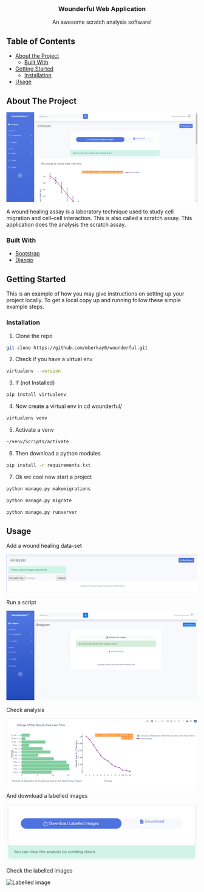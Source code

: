 

<br />
<p align="center">

  <h3 align="center">Wounderful Web Application</h3>

  <p align="center">
    An awesome scratch analysis software!
    <br />
  </p>
</p>



<!-- TABLE OF CONTENTS -->
## Table of Contents

* [About the Project](#about-the-project)
  * [Built With](#built-with)
* [Getting Started](#getting-started)
  * [Installation](#installation)
* [Usage](#usage)




<!-- ABOUT THE PROJECT -->
## About The Project
<img src="/images/exanalyzer.png" alt="App image"/>

A wound healing assay is a laboratory technique used to study cell migration and cell–cell interaction. This is also called a scratch assay. This application does the analysis the scratch assay.

### Built With
* [Bootstrap](https://getbootstrap.com)
* [Django](https://www.djangoproject.com/)




<!-- GETTING STARTED -->
## Getting Started

This is an example of how you may give instructions on setting up your project locally.
To get a local copy up and running follow these simple example steps.


### Installation


1. Clone the repo
```sh
git clone https://github.com/mberkay0/wounderful.git
```
2. Check if you have a virtual env 
```sh
virtualenv --version
```
3. If (not Installed) 
```sh
pip install virtualenv
```
4. Now create a virtual env in cd wounderful/
```sh
virtualenv venv
```
5. Activate a venv 
```sh
~/venv/Scripts/activate
```
6. Then download a python modules
```sh
pip install -r requirements.txt
```
7. Ok we cool now start a project
```sh
python manage.py makemigrations
```
```sh
python manage.py migrate
```
```sh
python manage.py runserver
```
<!-- USAGE EXAMPLES -->
## Usage

Add a wound healing data-set 

<img src="/images/uploadfiles.png" alt="upload images"/>

Run a script

<img src="/images/run.png" alt="Run the script"/>

Check analysis 

<img src="/images/analysis.png" alt="Analysis"/>

And download a labelled images 

<img src="/images/download.png" alt="Download"/>

Check the labelled images

<img src="/images/exOut.png" alt="Labelled image" style="width:500px;height:600px;"/>





